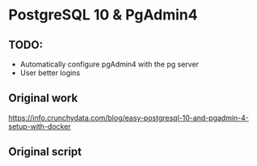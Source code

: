 # PostgreSQL 10 & PgAdmin4


## TODO:

 - Automatically configure pgAdmin4 with the pg server
 - User better logins

## Original work
https://info.crunchydata.com/blog/easy-postgresql-10-and-pgadmin-4-setup-with-docker


## Original script
